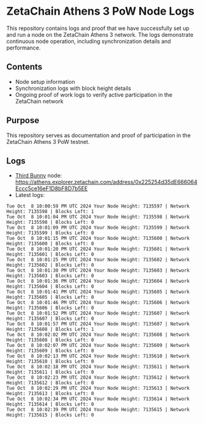 # ZetaChain Athens 3 PoW Node Logs
This repository contains logs and proof that we have successfully set up and run a node on the ZetaChain Athens 3 network. The logs demonstrate continuous node operation, including synchronization details and performance.

## Contents
- Node setup information
- Synchronization logs with block height details
- Ongoing proof of work logs to verify active participation in the ZetaChain network

## Purpose
This repository serves as documentation and proof of participation in the ZetaChain Athens 3 PoW testnet.

## Logs

- [Third Bunny](https://thirdbunny.xyz/) node: https://athens.explorer.zetachain.com/address/0x225254d35dE666064Eccc5ce16eF1D8bF8D7b5EE
- Latest logs:
```
Tue Oct  8 10:00:59 PM UTC 2024 Your Node Height: 7135597 | Network Height: 7135598 | Blocks Left: 1
Tue Oct  8 10:01:04 PM UTC 2024 Your Node Height: 7135598 | Network Height: 7135598 | Blocks Left: 0
Tue Oct  8 10:01:09 PM UTC 2024 Your Node Height: 7135599 | Network Height: 7135599 | Blocks Left: 0
Tue Oct  8 10:01:15 PM UTC 2024 Your Node Height: 7135600 | Network Height: 7135600 | Blocks Left: 0
Tue Oct  8 10:01:20 PM UTC 2024 Your Node Height: 7135601 | Network Height: 7135601 | Blocks Left: 0
Tue Oct  8 10:01:25 PM UTC 2024 Your Node Height: 7135602 | Network Height: 7135602 | Blocks Left: 0
Tue Oct  8 10:01:30 PM UTC 2024 Your Node Height: 7135603 | Network Height: 7135603 | Blocks Left: 0
Tue Oct  8 10:01:36 PM UTC 2024 Your Node Height: 7135604 | Network Height: 7135604 | Blocks Left: 0
Tue Oct  8 10:01:41 PM UTC 2024 Your Node Height: 7135605 | Network Height: 7135605 | Blocks Left: 0
Tue Oct  8 10:01:46 PM UTC 2024 Your Node Height: 7135606 | Network Height: 7135606 | Blocks Left: 0
Tue Oct  8 10:01:52 PM UTC 2024 Your Node Height: 7135607 | Network Height: 7135607 | Blocks Left: 0
Tue Oct  8 10:01:57 PM UTC 2024 Your Node Height: 7135607 | Network Height: 7135608 | Blocks Left: 1
Tue Oct  8 10:02:02 PM UTC 2024 Your Node Height: 7135608 | Network Height: 7135608 | Blocks Left: 0
Tue Oct  8 10:02:07 PM UTC 2024 Your Node Height: 7135609 | Network Height: 7135609 | Blocks Left: 0
Tue Oct  8 10:02:13 PM UTC 2024 Your Node Height: 7135610 | Network Height: 7135610 | Blocks Left: 0
Tue Oct  8 10:02:18 PM UTC 2024 Your Node Height: 7135611 | Network Height: 7135611 | Blocks Left: 0
Tue Oct  8 10:02:23 PM UTC 2024 Your Node Height: 7135612 | Network Height: 7135612 | Blocks Left: 0
Tue Oct  8 10:02:29 PM UTC 2024 Your Node Height: 7135613 | Network Height: 7135613 | Blocks Left: 0
Tue Oct  8 10:02:34 PM UTC 2024 Your Node Height: 7135614 | Network Height: 7135614 | Blocks Left: 0
Tue Oct  8 10:02:39 PM UTC 2024 Your Node Height: 7135615 | Network Height: 7135615 | Blocks Left: 0
```

